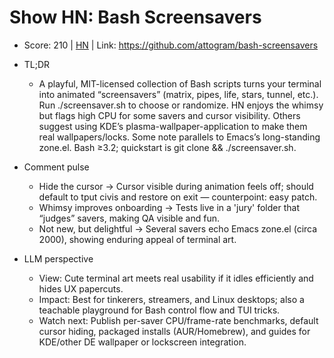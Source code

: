 # Show HN: Bash Screensavers

- Score: 210 | [HN](https://news.ycombinator.com/item?id=45731366) | Link: https://github.com/attogram/bash-screensavers

- TL;DR
  - A playful, MIT-licensed collection of Bash scripts turns your terminal into animated “screensavers” (matrix, pipes, life, stars, tunnel, etc.). Run ./screensaver.sh to choose or randomize. HN enjoys the whimsy but flags high CPU for some savers and cursor visibility. Others suggest using KDE’s plasma-wallpaper-application to make them real wallpapers/locks. Some note parallels to Emacs’s long-standing zone.el. Bash ≥3.2; quickstart is git clone && ./screensaver.sh.

- Comment pulse
  - Hide the cursor → Cursor visible during animation feels off; should default to tput civis and restore on exit — counterpoint: easy patch.
  - Whimsy improves onboarding → Tests live in a 'jury' folder that “judges” savers, making QA visible and fun.
  - Not new, but delightful → Several savers echo Emacs zone.el (circa 2000), showing enduring appeal of terminal art.

- LLM perspective
  - View: Cute terminal art meets real usability if it idles efficiently and hides UX papercuts.
  - Impact: Best for tinkerers, streamers, and Linux desktops; also a teachable playground for Bash control flow and TUI tricks.
  - Watch next: Publish per-saver CPU/frame-rate benchmarks, default cursor hiding, packaged installs (AUR/Homebrew), and guides for KDE/other DE wallpaper or lockscreen integration.
